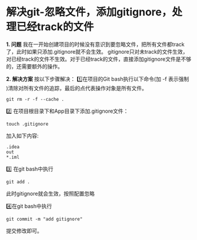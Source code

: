 # 解决git-忽略文件，添加gitignore，处理已经track的文件

**1. 问题**
    我在一开始创建项目的时候没有意识到要忽略文件，把所有文件都track了，此时如果只添加.gitignore就不会生效。 gitignore只对未track的文件生效，对已经track的文件不生效。对于已经track的文件，直接添加gitignore文件是不够的，还需要额外的操作。

**2. 解决方案**
按以下步骤解决： 
:one:在项目的Git bash执行以下命令(加 -f  表示强制  )清除对所有文件的追踪，最后的点代表操作对象是所有文件。 

```
git rm -r -f --cache .
```

:two: 在项目根目录下和App目录下添加.gitignore文件： 

```
touch .gitignore
```

 加入如下内容:

```
.idea
out
*.iml
```

:three: 在git bash中执行

```
git add .
```

此时gitignore就会生效，按照配置忽略

:four:在git bash中执行

```
git commit -m "add gitignore"
```

提交修改即可。